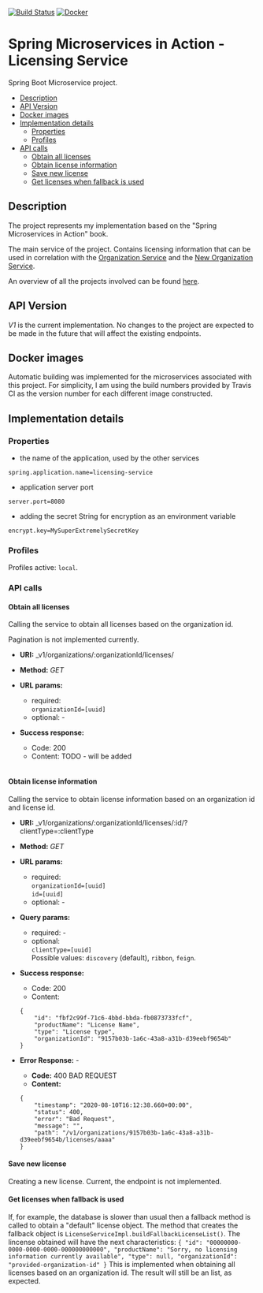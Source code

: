 [![Build Status](https://travis-ci.org/mariamihai/sma-licensing-service.svg?branch=master)](https://travis-ci.org/mariamihai/sma-licensing-service)
[![Docker](https://img.shields.io/docker/v/mariamihai/sma-licensing-service?sort=date)](https://hub.docker.com/r/mariamihai/sma-licensing-service)

# Spring Microservices in Action - Licensing Service
Spring Boot Microservice project.

  - [Description](#description)
  - [API Version](#api-version)
  - [Docker images](#docker-images)
  - [Implementation details](#implementation-details)
    - [Properties](#properties)
    - [Profiles](#profiles)
  - [API calls](#api-calls)
      - [Obtain all licenses](#obtain-all-licenses)
      - [Obtain license information](#obtain-license-information)
      - [Save new license](#save-new-license)
      - [Get licenses when fallback is used](#get-licenses-when-fallback-is-used)

## Description
The project represents my implementation based on the "Spring Microservices in Action" book.

The main service of the project. Contains licensing information that can be used in correlation with the [Organization Service](https://github.com/mariamihai/sma-organization-service) and the [New Organization Service](https://github.com/mariamihai/sma-organization-new-service).

An overview of all the projects involved can be found [here](https://github.com/mariamihai/sma-overview).

## API Version
_V1_ is the current implementation. No changes to the project are expected to be made in the future that will affect the existing endpoints.

## Docker images
Automatic building was implemented for the microservices associated with this project.
For simplicity, I am using the build numbers provided by Travis CI as the version number for each different image constructed.

## Implementation details
### Properties
- the name of the application, used by the other services 
```
spring.application.name=licensing-service
```
- application server port
```
server.port=8080
```
- adding the secret String for encryption as an environment variable
```
encrypt.key=MySuperExtremelySecretKey
```

### Profiles
Profiles active: `local`.

### API calls
#### Obtain all licenses
Calling the service to obtain all licenses based on the organization id.

Pagination is not implemented currently.

 * __URI:__ _v1/organizations/:organizationId/licenses/
 * __Method:__ _GET_

 * __URL params:__ <br/>
    * required: <br/>
        `organizationId=[uuid]` <br/>
    * optional: - <br/>
  
 * __Success response:__
    * Code: 200 <br/>
    * Content: TODO - will be added
    ```
    ```

#### Obtain license information
Calling the service to obtain license information based on an organization id and license id.

 * __URI:__ _v1/organizations/:organizationId/licenses/:id/?clientType=:clientType
 * __Method:__ _GET_

 * __URL params:__ <br/>
    * required: <br/>
        `organizationId=[uuid]` <br/>
        `id=[uuid]`
    * optional: - <br/>
    
 * __Query params:__ <br/>
    * required: - <br/>
    * optional: <br/>
        `clientType=[uuid]` <br/>
        Possible values: `discovery` (default), `ribbon`, `feign`.
    
 * __Success response:__
    * Code: 200 <br/>
    * Content: 
    ```
    {
        "id": "fbf2c99f-71c6-4bbd-bbda-fb0873733fcf",
        "productName": "License Name",
        "type": "License type",
        "organizationId": "9157b03b-1a6c-43a8-a31b-d39eebf9654b"
    }
    ```
 * __Error Response:__ -
    * __Code:__ 400 BAD REQUEST <br/>
    * __Content:__ 
    ``` 
    {
        "timestamp": "2020-08-10T16:12:38.660+00:00",
        "status": 400,
        "error": "Bad Request",
        "message": "",
        "path": "/v1/organizations/9157b03b-1a6c-43a8-a31b-d39eebf9654b/licenses/aaaa"
    }
    ```

#### Save new license
Creating a new license. Current, the endpoint is not implemented.

#### Get licenses when fallback is used
If, for example, the database is slower than usual then a fallback method is called to obtain a "default" license object. The method that creates the fallback object is `LicenseServiceImpl.buildFallbackLicenseList()`. The lincense obtained will have the next characteristics:
    ```
    {
        "id": "00000000-0000-0000-0000-000000000000",
        "productName": "Sorry, no licensing information currently available",
        "type": null,
        "organizationId": "provided-organization-id"
    }
    ```
This is implemented when obtaining all licenses based on an organization id. The result will still be an list, as expected.
